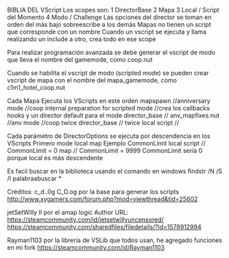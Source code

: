 BIBLIA DEL VScript
Los scopes son:
1 DirectorBase
2 Mapa
3 Local / Script del Momento
4 Modo / Challenge
Las opciones del director se toman en orden del más bajo sobreescribe a los demás
Mapas no tienen un script que corresponde con un nombre
Cuando un vscript se ejecuta y llama realizando un include a otro, crea todo en ese scope

Para realizar programación avanzada se debe generar el vscript de modo
que lleva el nombre del gamemode, como coop.nut

Cuando se habilita el vscript de modo (scripted mode) se pueden crear vscript de mapa
con el nombre del mapa_gamemode, como c1m1_hotel_coop.nut

Cada Mapa Ejecuta los VScripts en este orden
mapspawn //anniversary
mode //coop
internal preparation for scripted mode //crea los callbacks hooks y un director default para el mode
director_base //
anv_mapfixes.nut //anv
mode //coop twice
director_base // twice
local script //

Cada parámetro de DirectorOptions se ejecuta por descendencia en los VScripts
Primero 
mode
local
map
Ejemplo CommonLimit 
local script // CommonLimit = 0
map // CommonLimit = 9999
CommonLimit sería 0 porque local es más descendente

Es facil buscar en la biblioteca usando el comando en windows
findstr /N /S /I palabraabuscar *

Créditos:
c_d..0g C_D.og por la base para generar los scripts
http://www.xygamers.com/forum.php?mod=viewthread&tid=25602

jetSetWilly II por el amap logic
Author URL: https://steamcommunity.com/id/jetsetwillyuncensored/
https://steamcommunity.com/sharedfiles/filedetails/?id=1578912994

Rayman1103 por la librería de VSLib que todos usan, he agregado funciones en mi fork
https://steamcommunity.com/id/Rayman1103